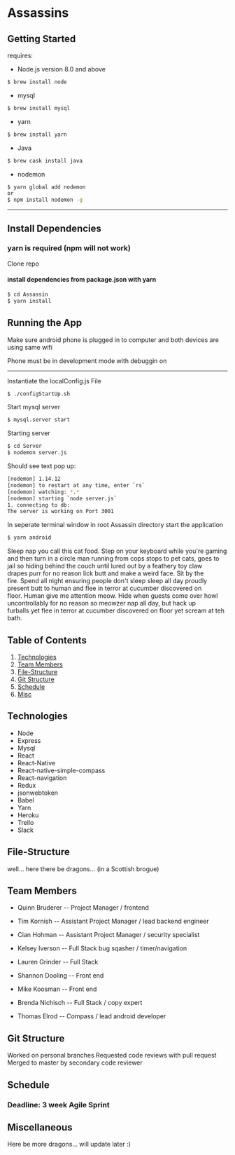 # Assassins



## Getting Started

requires:
- Node.js version 8.0 and above
```bash
$ brew install node
```
- mysql
```bash
$ brew install mysql
```
- yarn
```bash
$ brew install yarn
```
- Java
```bash
$ brew cask install java
```
- nodemon
```bash
$ yarn global add nodemon
or
$ npm install nodemon -g
```
___

## Install Dependencies

### yarn is required (npm will not work)
Clone repo

#### install dependencies from package.json with yarn


```bash
$ cd Assassin
$ yarn install
```

## Running the App

Make sure android phone is plugged in to computer and both devices are using same wifi

Phone must be in development mode with debuggin on
___
 Instantiate the localConfig.js File
 ```bash
$ ./configStartUp.sh
 ```

 Start mysql server

 ```bash
 $ mysql.server start
 ```

 Starting server

```bash
$ cd Server
$ nodemon server.js
```
Should see text pop up:

```bash
[nodemon] 1.14.12
[nodemon] to restart at any time, enter `rs`
[nodemon] watching: *.*
[nodemon] starting `node server.js`
1. connecting to db:
The server is working on Port 3001
```

In seperate terminal window in root Assassin directory start the application

```bash
$ yarn android
```




Sleep nap you call this cat food. Step on your keyboard while you're gaming and then turn in a circle man running from cops stops to pet cats, goes to jail so hiding behind the couch until lured out by a feathery toy claw drapes purr for no reason lick butt and make a weird face. Sit by the fire. Spend all night ensuring people don't sleep sleep all day proudly present butt to human and flee in terror at cucumber discovered on floor. Human give me attention meow. Hide when guests come over howl uncontrollably for no reason so meowzer nap all day, but hack up furballs yet flee in terror at cucumber discovered on floor yet scream at teh bath. 

## Table of Contents
1. [Technologies](#Technologies)
2. [Team Members](#Team)
3. [File-Structure](#File-Structure)
4. [Git Structure](#Git)
5. [Schedule](#Schedule)
6. [Misc](#Misc)

## <a name="Technologies"></a>Technologies
- Node
- Express
- Mysql
- React
- React-Native
- React-native-simple-compass
- React-navigation
- Redux
- jsonwebtoken
- Babel
- Yarn
- Heroku
- Trello
- Slack

## <a name="File-Structure"></a>File-Structure
 well… here there be dragons… (in a Scottish brogue)

## <a name="Team"></a>Team Members
 - <p>Quinn Bruderer   --  Project Manager / frontend</p>
 - <p>Tim Kornish      -- Assistant Project Manager / lead backend engineer</p>
 - <p>Cian Hohman      --  Assistant Project Manager / security specialist</p>
 - <p>Kelsey Iverson   --  Full Stack bug sqasher / timer/navigation</p>
 - <p>Lauren Grinder   --  Full Stack</p>
 - <p>Shannon Dooling  --  Front end</p>
 - <p>Mike Koosman     --  Front end</p>
 - <p>Brenda Nichisch  --  Full Stack / copy expert</p>
 - <p>Thomas Elrod     --  Compass / lead android developer</p>

## <a name="Git"></a>Git Structure
Worked on personal branches
Requested code reviews with pull request
Merged to master by secondary code reviewer

## <a name="Schedule"></a>Schedule

### Deadline: 3 week Agile Sprint

## <a name="Misc"></a>Miscellaneous
Here be more dragons… will update later :)
